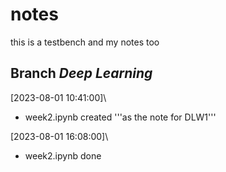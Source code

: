 # notes

this is a testbench and my notes too

## Branch *Deep Learning*  

[2023-08-01 10:41:00]\

- week2.ipynb created '''as the note for DLW1'''

[2023-08-01 16:08:00]\

- week2.ipynb done
